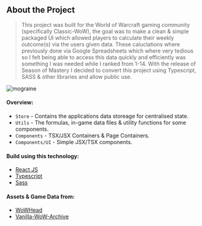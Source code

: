 ## About the Project

> This project was built for the World of Warcraft gaming community (specifically Classic-WoW), the goal was to make a clean & simple packaged UI which allowed players to calculate their weekly outcome(s) via the users given data. These caluclations where previously done via Google Spreadsheets which where very tedious so I felt being able to access this data quickly and efficiently was something I was needed while I ranked from 1-14. With the release of Season of Mastery I decided to convert this project using Typescript, SASS & other libraries and allow public use.

![mograine](https://i.imgur.com/O2YFJ7G.png)

#### Overview:

- `Store` - Contains the applications data storeage for centralised state.
- `Utils` - The formulas, in-game data files & utility functions for some components.
- `Components` - TSX/JSX Containers & Page Containers.
- `Components/UI` - Simple JSX/TSX components.

#### Build using this technology:

- [React JS](https://reactjs.org/)
- [Typescript](https://www.typescriptlang.org/)
- [Sass](https://sass-lang.com/)

#### Assets & Game Data from:

- [WoWHead](https://classic.wowhead.com/guides/pvp-honor-system-overview-wow-classic)
- [Vanilla-WoW-Archive](https://vanilla-wow-archive.fandom.com/wiki/Honor_System)
